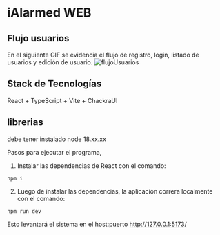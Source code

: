 # iAlarmed WEB

## Flujo usuarios

En el siguiente GIF se evidencia el flujo de registro, login, listado de usuarios y edición de usuario.
 ![flujoUsuarios](https://github.com/WillyBallesteros/iAlarmedWeb/assets/6864141/b40e20c5-768b-4d0d-8a88-a8bde13f6965)


## Stack de Tecnologías 

React + TypeScript + Vite + ChackraUI

## librerias
debe tener instalado node 18.xx.xx
 
Pasos para ejecutar el programa, 

1) Instalar las dependencias de React con el comando:
 
```
npm i
```
 
2) Luego de instalar las dependencias, la aplicación correra localmente con el comando:

```
npm run dev
```
 
Esto levantará el sistema en el host:puerto http://127.0.0.1:5173/
